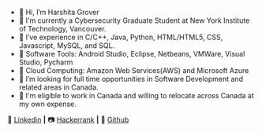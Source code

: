 - 👋 Hi, I’m Harshita Grover
- 👀 I'm currently a Cybersecurity Graduate Student at New York Institute of Technology, Vancouver.
- 🌱 I’ve experience in C/C++, Java, Python, HTML/HTML5, CSS, Javascript, MySQL, and SQL.
- 👨 Software Tools: Android Studio, Eclipse, Netbeans, VMWare, Visual Studio, Pycharm
- 🧠 Cloud Computing: Amazon Web Services(AWS) and Microsoft Azure 
- 💞️ I’m looking for full time opportunities in Software Development and related areas in Canada.
- 🏡 I'm eligible to work in Canada and willing to relocate across Canada at my own expense.

👔 [Linkedin][linkedin] **|** 
📷 [Hackerrank][hackerrank] **|** 
🎥 [Github][github]

[linkedin]: https://www.linkedin.com/in/harshita-grover/
[hackerrank]: https://www.hackerrank.com/GHarshita?hr_r=1
[github]: https://github.com/GHa123
<!---
GHa123/GHa123 is a ✨ special ✨ repository because its `README.md` (this file) appears on your GitHub profile.
You can click the Preview link to take a look at your changes.
--->
